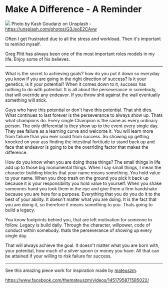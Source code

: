 # Make A Difference - A Reminder

[<img src="https://images.unsplash.com/photo-1489471100131-98c2ab4036c1?auto=format&fit=crop&w=1502&q=60&ixid=dW5zcGxhc2guY29tOzs7Ozs%3D">](
https://unsplash.com/photos/G3JsoE2CAvw)
Photo by Kash Goudarzi on Unsplash - https://unsplash.com/photos/G3JsoE2CAvw

Often I get frustrated due to all the stress and workload. Then it's important to remind myself. 

Greg Plitt has always been one of the most important roles models in my life. Enjoy some of his believes. 

---

What is the secret to achieving goals? how do you put it down so everyday you know if you are going in the right direction of success? Is it your genetics, is it your potential? 
When it comes down to it, success has nothing to do with potential. It is all about the perseverance in somebody, that will override any endeavor. If you throw shit against the wall eventually something will stick. 

Guys who have this potential or don't have this potential. That shit dies. What continues to last forever is the perseverance to always show up. Thats what champions do. Every single Champion is the same as every ordinary person. The only differential is they show up to the event every single day. They see failure as a learning curve and welcome it. You will learn more from failure than you ever could from success. So showing up getting knocked on your ass finding the intestinal fortitude to stand back up and face that endeavor is going to be the overriding factor that makes the difference. 

How do you know when you are doing those things? The small things in life add up to those big monumental things. When I say small things, I mean the character building blocks that your name means something. You hold value to your name.
When you drop trash on the ground you pick it back up because it is your responsibility you hold value to yourself. When you shake someones hand you look them in the eye and give them a firm handshake because you are here for a purpose. Everything that you do you do it to the best of your ability. It doesn't matter what you are doing. It is the fact that you are doing it, so therefore it means something to you. Thats going to build a legacy. 

You know footprints behind you, that are left motivation for someone to follow. Legacy is build daily. Through the character, willpower, code of conduct within somebody. thats the perseverance of showing up every single day. 

That will always achieve the goal. It doesn't matter what you are born with, your potential, how much of a silver spoon or money you have. All that can be attained if your willing to risk failure for success.

---

See this amazing piece work for inspiration made by [mateuszm](http://www.mateuszm.com/). 

https://www.facebook.com/themateuszm/videos/1451795871585022/



<!-- Written by Daniel Deutsch (deudan1010@gmail.com) -->